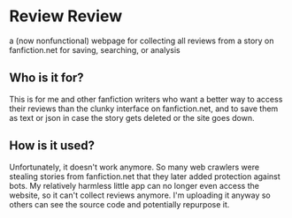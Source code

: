 # Review Review
a (now nonfunctional) webpage for collecting all reviews from a story on fanfiction.net for saving, searching, or analysis

## Who is it for?
This is for me and other fanfiction writers who want a better way to access their reviews than the clunky interface on fanfiction.net, and to save them as text or json in case the story gets deleted or the site goes down.

## How is it used?
Unfortunately, it doesn't work anymore. So many web crawlers were stealing stories from fanfiction.net that they later added protection against bots. My relatively harmless little app can no longer even access the website, so it can't collect reviews anymore. I'm uploading it anyway so others can see the source code and potentially repurpose it.
